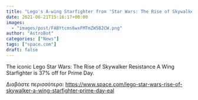 ```yaml
---
title: "Lego's A-wing Starfighter from 'Star Wars: The Rise of Skywalker' is 37% off for Prime Day"
date: 2021-06-21T15:16:17+00:00
images:
  - "images/post/FABYtcms6wxFMTmZW5B2CW.png"
author: "AstroBot"
categories: ["News"]
tags: ["space.com"]
draft: false
---
```


The iconic Lego Star Wars: The Rise of Skywalker Resistance A Wing Starfighter is 37% off for Prime Day. 

Διαβάστε περισσότερα: https://www.space.com/lego-star-wars-rise-of-skywalker-a-wing-starfighter-prime-day-eal
